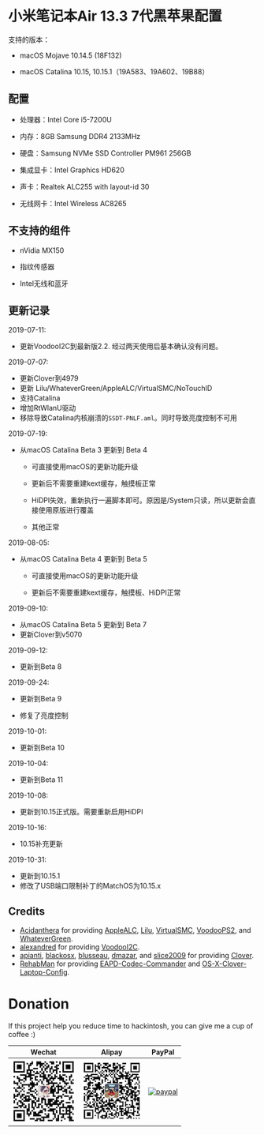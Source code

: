 # 小米笔记本Air 13.3 7代黑苹果配置

支持的版本：

* macOS Mojave 10.14.5 (18F132)

* macOS Catalina 10.15, 10.15.1（19A583、19A602、19B88）

## 配置

* 处理器：Intel Core i5-7200U

* 内存：8GB Samsung DDR4 2133MHz

* 硬盘：Samsung NVMe SSD Controller PM961 256GB

* 集成显卡：Intel Graphics HD620

* 声卡：Realtek ALC255 with layout-id 30

* 无线网卡：Intel Wireless AC8265

## 不支持的组件

* nVidia MX150

* 指纹传感器

* Intel无线和蓝牙

## 更新记录

2019-07-11:

* 更新VoodooI2C到最新版2.2. 经过两天使用后基本确认没有问题。

2019-07-07:

* 更新Clover到4979
* 更新 Lilu/WhateverGreen/AppleALC/VirtualSMC/NoTouchID 
* 支持Catalina
* 增加RtWlanU驱动
* 移除导致Catalina内核崩溃的`SSDT-PNLF.aml`。同时导致亮度控制不可用

2019-07-19:

* 从macOS Catalina Beta 3 更新到 Beta 4

    * 可直接使用macOS的更新功能升级

    * 更新后不需要重建kext缓存，触摸板正常

    * HiDPI失效，重新执行一遍脚本即可。原因是/System只读，所以更新会直接使用原版进行覆盖

    * 其他正常

2019-08-05:

* 从macOS Catalina Beta 4 更新到 Beta 5

    * 可直接使用macOS的更新功能升级

    * 更新后不需要重建kext缓存，触摸板、HiDPI正常

2019-09-10:

* 从macOS Catalina Beta 5 更新到 Beta 7
* 更新Clover到v5070

2019-09-12:

* 更新到Beta 8

2019-09-24:

* 更新到Beta 9

* 修复了亮度控制

2019-10-01:

* 更新到Beta 10

2019-10-04:

* 更新到Beta 11

2019-10-08:

* 更新到10.15正式版。需要重新启用HiDPI

2019-10-16:

* 10.15补充更新

2019-10-31:

* 更新到10.15.1
* 修改了USB端口限制补丁的MatchOS为10.15.x

## Credits

- [Acidanthera](https://github.com/acidanthera) for providing [AppleALC](https://github.com/acidanthera/AppleALC), [Lilu](https://github.com/acidanthera/Lilu), [VirtualSMC](https://github.com/acidanthera/VirtualSMC), [VoodooPS2](https://github.com/acidanthera/VoodooPS2), and [WhateverGreen](https://github.com/acidanthera/WhateverGreen).
- [alexandred](https://github.com/alexandred) for providing [VoodooI2C](https://github.com/alexandred/VoodooI2C).
- [apianti](https://sourceforge.net/u/apianti), [blackosx](https://sourceforge.net/u/blackosx), [blusseau](https://sourceforge.net/u/blusseau), [dmazar](https://sourceforge.net/u/dmazar), and [slice2009](https://sourceforge.net/u/slice2009) for providing [Clover](https://sourceforge.net/projects/cloverefiboot).
- [RehabMan](https://github.com/RehabMan) for providing [EAPD-Codec-Commander](https://github.com/RehabMan/EAPD-Codec-Commander) and [OS-X-Clover-Laptop-Config](https://github.com/RehabMan/OS-X-Clover-Laptop-Config).

# Donation

If this project help you reduce time to hackintosh, you can give me a cup of coffee :)

| Wechat| Alipay | PayPal |
| - | - | - |
| ![wechat](img/wechat.png) | ![alipay](img/alipay.png) | [![paypal](https://www.paypalobjects.com/en_US/i/btn/btn_donateCC_LG.gif)](https://www.paypal.com/cgi-bin/webscr?cmd=_s-xclick&hosted_button_id=XY2PW7DUBTWXE&source=url) |


